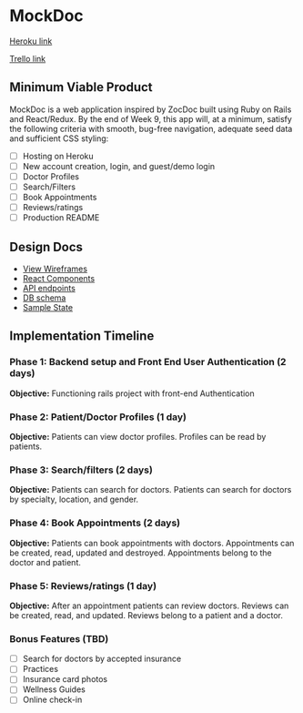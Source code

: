 # MockDoc

[Heroku link][heroku]

[Trello link][trello]

[heroku]: http://www.herokuapp.com
[trello]: https://trello.com/b/fHRjMOxC/zocdoc-clone

## Minimum Viable Product

MockDoc is a web application inspired by ZocDoc built using Ruby on Rails and React/Redux. By the end of Week 9, this app will, at a minimum, satisfy the following criteria with smooth, bug-free navigation, adequate seed data and sufficient CSS styling:

- [ ] Hosting on Heroku
- [ ] New account creation, login, and guest/demo login
- [ ] Doctor Profiles
- [ ] Search/Filters
- [ ] Book Appointments
- [ ] Reviews/ratings
- [ ] Production README

## Design Docs
* [View Wireframes][wireframes]
* [React Components][components]
* [API endpoints][api-endpoints]
* [DB schema][schema]
* [Sample State][sample-state]

[wireframes]: wireframes
[components]: component-hierarchy.md
[sample-state]: sample-state.md
[api-endpoints]: api-endpoints.md
[schema]: schema.md

## Implementation Timeline

### Phase 1: Backend setup and Front End User Authentication (2 days)

**Objective:** Functioning rails project with front-end Authentication

### Phase 2: Patient/Doctor Profiles  (1 day)

**Objective:** Patients can view doctor profiles. Profiles can be read by patients.

### Phase 3: Search/filters (2 days)

**Objective:** Patients can search for doctors. Patients can search for doctors by specialty, location, and gender.

### Phase 4: Book Appointments (2 days)

**Objective:** Patients can book appointments with doctors. Appointments can be created, read, updated and destroyed. Appointments belong to the doctor and patient.

### Phase 5: Reviews/ratings (1 day)

**Objective:** After an appointment patients can review doctors. Reviews can be created, read, and updated. Reviews belong to a patient and a doctor.

### Bonus Features (TBD)
- [ ] Search for doctors by accepted insurance
- [ ] Practices
- [ ] Insurance card photos
- [ ] Wellness Guides
- [ ] Online check-in
